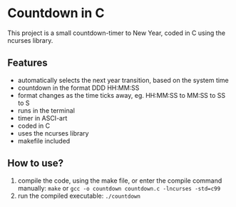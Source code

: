 # Countdown in C
This project is a small countdown-timer to New Year, coded in C using the ncurses library.

## Features
- automatically selects the next year transition, based on the system time
- countdown in the format DDD HH:MM:SS
- format changes as the time ticks away, eg. HH:MM:SS to MM:SS to SS to S
- runs in the terminal
- timer in ASCI-art
- coded in C
- uses the ncurses library
- makefile included

## How to use?
1. compile the code, using the make file, or enter the compile command manually:
	`make` or `gcc -o countdown countdown.c -lncurses -std=c99`
2. run the compiled executable:
	`./countdown`
